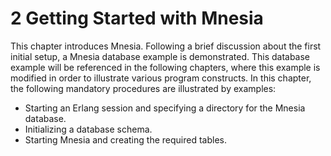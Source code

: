 # 2 Getting Started with Mnesia

This chapter introduces Mnesia. Following a brief discussion about the first initial setup, a Mnesia database example is demonstrated. This database example will be referenced in the following chapters, where this example is modified in order to illustrate various program constructs. In this chapter, the following mandatory procedures are illustrated by examples:

* Starting an Erlang session and specifying a directory for the Mnesia database.
* Initializing a database schema.
* Starting Mnesia and creating the required tables.
